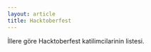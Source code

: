 ```yaml
---
layout: article
title: Hacktoberfest
---
```


İllere göre Hacktoberfest katilimcilarinin listesi.

<script>
var data={
    '22': [
        {
            title: 'Olcay Bayram',
            url: 'https://olcay.dev'
        },
    '20': [
        {
            title: 'Ethem Turgut',
            url: 'https://github.com/ethmtrgt'
        }
    ]
};
</script>
